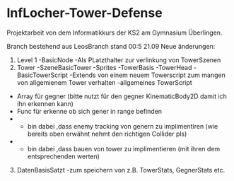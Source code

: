 # InfLocher-Tower-Defense

Projektarbeit von dem Informatikkurs der KS2 am Gymnasium Überlingen.

Branch bestehend aus LeosBranch stand 00:5 21.09
Neue änderungen:

1. Level 1
-BasicNode
-Als PLatzthalter zur verlinkung von TowerSzenen
2. Tower
-SzeneBasicTower
-Sprites
-TowerBasis
-TowerHead
-BasicTowerScript 
-Extends von einem neuem Towerscript zum mangen von allgemienem Tower verhalten
-allgemeines TowerScript
- Array für gegner (bitte nutzt für den gegner KinematicBody2D damit ich ihn erkennen kann)
- Func für erkenne ob sich gener in range befinden
- + bin dabei ,dass enemy tracking von genern zu implimentiren (wie bereits oben erwähnt nehmt den richtigen Collider pls)
- + bin dabei ,dass bauen von tower zu implimentieren (mit ihren dem entsprechenden werten)
3. DatenBasisSatzt
-zum speichern von z.B. TowerStats, GegnerStats etc.
